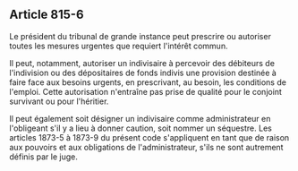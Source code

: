 Article 815-6
----
Le président du tribunal de grande instance peut prescrire ou autoriser toutes
les mesures urgentes que requiert l'intérêt commun.

Il peut, notamment, autoriser un indivisaire à percevoir des débiteurs de
l'indivision ou des dépositaires de fonds indivis une provision destinée à faire
face aux besoins urgents, en prescrivant, au besoin, les conditions de l'emploi.
Cette autorisation n'entraîne pas prise de qualité pour le conjoint survivant ou
pour l'héritier.

Il peut également soit désigner un indivisaire comme administrateur en
l'obligeant s'il y a lieu à donner caution, soit nommer un séquestre. Les
articles 1873-5 à 1873-9 du présent code s'appliquent en tant que de raison aux
pouvoirs et aux obligations de l'administrateur, s'ils ne sont autrement définis
par le juge.
